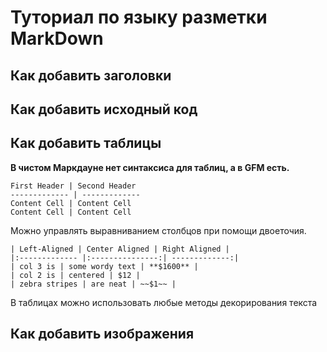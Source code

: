 # Туториал по языку разметки MarkDown

## Как добавить заголовки

## Как добавить исходный код

## Как добавить таблицы


**В чистом Маркдауне нет синтаксиса для таблиц, а в GFM
есть.**
```
First Header | Second Header
------------- | -------------
Content Cell | Content Cell
Content Cell | Content Cell
```

Можно управлять выравниванием столбцов при помощи
двоеточия.
```
| Left-Aligned | Center Aligned | Right Aligned |
|:------------- |:---------------:| -------------:|
| col 3 is | some wordy text | **$1600** |
| col 2 is | centered | $12 |
| zebra stripes | are neat | ~~$1~~ |
```
В таблицах можно использовать любые методы декорирования текста

## Как добавить изображения

